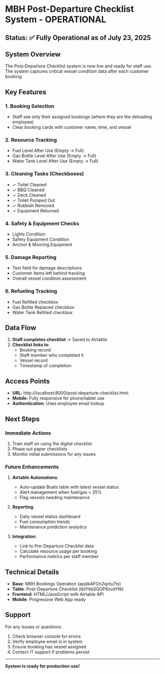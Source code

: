 # MBH Post-Departure Checklist System - OPERATIONAL

## Status: ✅ Fully Operational as of July 23, 2025

## System Overview

The Post-Departure Checklist system is now live and ready for staff use. The system captures critical vessel condition data after each customer booking.

## Key Features

### 1. **Booking Selection**
- Staff see only their assigned bookings (where they are the deloading employee)
- Clear booking cards with customer name, time, and vessel

### 2. **Resource Tracking**
- Fuel Level After Use (Empty → Full)
- Gas Bottle Level After Use (Empty → Full)
- Water Tank Level After Use (Empty → Full)

### 3. **Cleaning Tasks** (Checkboxes)
- ✓ Toilet Cleaned
- ✓ BBQ Cleaned  
- ✓ Deck Cleaned
- ✓ Toilet Pumped Out
- ✓ Rubbish Removed
- ✓ Equipment Returned

### 4. **Safety & Equipment Checks**
- Lights Condition
- Safety Equipment Condition
- Anchor & Mooring Equipment

### 5. **Damage Reporting**
- Text field for damage descriptions
- Customer items left behind tracking
- Overall vessel condition assessment

### 6. **Refueling Tracking**
- Fuel Refilled checkbox
- Gas Bottle Replaced checkbox
- Water Tank Refilled checkbox

## Data Flow

1. **Staff completes checklist** → Saved to Airtable
2. **Checklist links to**:
   - Booking record
   - Staff member who completed it
   - Vessel record
   - Timestamp of completion

## Access Points

- **URL**: http://localhost:8000/post-departure-checklist.html
- **Mobile**: Fully responsive for phone/tablet use
- **Authentication**: Uses employee email lookup

## Next Steps

### Immediate Actions
1. Train staff on using the digital checklist
2. Phase out paper checklists
3. Monitor initial submissions for any issues

### Future Enhancements
1. **Airtable Automations**:
   - Auto-update Boats table with latest vessel status
   - Alert management when fuel/gas < 25%
   - Flag vessels needing maintenance

2. **Reporting**:
   - Daily vessel status dashboard
   - Fuel consumption trends
   - Maintenance prediction analytics

3. **Integration**:
   - Link to Pre-Departure Checklist data
   - Calculate resource usage per booking
   - Performance metrics per staff member

## Technical Details

- **Base**: MBH Bookings Operation (applkAFOn2qxtu7tx)
- **Table**: Post-Departure Checklist (tblYkbSQGP6zveYNi)
- **Frontend**: HTML/JavaScript with Airtable API
- **Mobile**: Progressive Web App ready

## Support

For any issues or questions:
1. Check browser console for errors
2. Verify employee email is in system
3. Ensure booking has vessel assigned
4. Contact IT support if problems persist

---

**System is ready for production use!** 